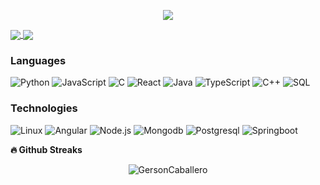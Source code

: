 <p align='center'>
    <img src="https://gidigi.com/cdn/love.gif">
</p>

<a href="https://github-readme-stats.vercel.app/api?username=GersonCaballero&count_private=true&show_icons=true&theme=chartreuse-dark">
  <img align="center" src="https://github-readme-stats.vercel.app/api?username=GersonCaballero&bg_color=30,e96443,904e95&title_color=fff&text_color=fff" />
</a>
<a href="https://github.com/GersonCaballero">
  <img align="center" src="https://github-readme-stats.vercel.app/api/top-langs/?username=GersonCaballero&bg_color=30,e96443,904e95&title_color=fff&text_color=fff" />
</a>


### Languages

![Python](https://img.shields.io/badge/-Python-000?&logo=Python)
![JavaScript](https://img.shields.io/badge/-JavaScript-000?&logo=JavaScript)
![C](https://img.shields.io/badge/-C-000?&logo=C)
![React](https://img.shields.io/badge/-React-000?&logo=React)
![Java](https://img.shields.io/badge/-Java-000?&logo=Java&logoColor=007396)
![TypeScript](https://img.shields.io/badge/-TypeScript-000?&logo=TypeScript)
![C++](https://img.shields.io/badge/-C++-000?&logo=c%2b%2b&logoColor=00599C)
![SQL](https://img.shields.io/badge/-SQL-000?&logo=MySQL)


### Technologies

![Linux](https://img.shields.io/badge/-Linux-000?&logo=Linux)
![Angular](https://img.shields.io/badge/-Angular-000?&logo=Angular)
![Node.js](https://img.shields.io/badge/-Node.js-000?&logo=node.js)
![Mongodb](https://img.shields.io/badge/-Mongodb-000?&logo=Mongodb)
![Postgresql](https://img.shields.io/badge/-Postgresql-000?&logo=Postgresql)
![Springboot](https://img.shields.io/badge/-Springboot-000?&logo=Springboot)



<b>🔥 Github Streaks</b>
<p align="center"><img src="https://github-readme-streak-stats.herokuapp.com/?user=GersonCaballero&theme=black-ice&hide_border=true&stroke=0000&background=0D1117&ring=e05397&fire=e05397&currStreakLabel=e05397&bg_color=30,e96443,904e95&title_color=fff&text_color=fff" alt="GersonCaballero" /></p>
